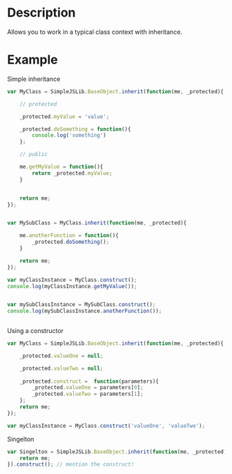 Description
===========
Allows you to work in a typical class context with inheritance.


Example
===========

Simple inheritance
```javascript
var MyClass = SimpleJSLib.BaseObject.inherit(function(me, _protected){

	// protected

	_protected.myValue = 'value';

	_protected.doSomething = function(){
		console.log('something')
	};

	// public

	me.getMyValue = function(){
		return _protected.myValue;
	}


	return me;
});


var MySubClass = MyClass.inherit(function(me, _protected){

	me.anotherFunction = function(){
		_protected.doSomething();
	}

	return me;
});

var myClassInstance = MyClass.construct();
console.log(myClassInstance.getMyValue());


var mySubClassInstance = MySubClass.construct();
console.log(mySubClassInstance.anotherFunction());
    
```

Using a constructor

```javascript
var MyClass = SimpleJSLib.BaseObject.inherit(function(me, _protected){

	_protected.valueOne = null;

	_protected.valueTwo = null;
	
	_protected.construct =  function(parameters){
		_protected.valueOne = parameters[0];
		_protected.valueTwo = parameters[1];
	};
	return me;
});

var myClassInstance = MyClass.construct('valueOne', 'valueTwo');     
```

Singelton

```javascript
var Singelton = SimpleJSLib.BaseObject.inherit(function(me, _protected){
	return me;
}).construct(); // mention the construct!
```